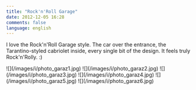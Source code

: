 ```yaml
---
title: "Rock'n'Roll Garage"
date: 2012-12-05 16:28
comments: false
language: english
---
```


I love the Rock'n'Roll Garage style. The car over the entrance, the Tarantino-styled cabriolet inside, every single bit of the design. It feels truly Rock'n'Rolly. :)

<div class="fotorama" data-width="100%" data-allowfullscreen="native">
    ![](/images/i/photo_garaz1.jpg)
    ![](/images/i/photo_garaz2.jpg)
    ![](/images/i/photo_garaz3.jpg)
    ![](/images/i/photo_garaz4.jpg)
    ![](/images/i/photo_garaz5.jpg)
    ![](/images/i/photo_garaz6.jpg)
</div>
